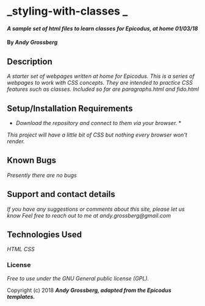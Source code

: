 # _styling-with-classes _

#### _A sample set of html files to learn classes for Epicodus, at home 01/03/18_

#### By _Andy Grossberg_

## Description

_A starter set of webpages written at home for Epicodus._
_This is a series of webpages to work with CSS concepts._
_They are intended to practice CSS features such as classes._
_Included so far are paragraphs.html and fido.html_

## Setup/Installation Requirements

* _Download the repository and connect to them via your browser._ *

_This project will have a little bit of CSS but nothing every browser won't render._

## Known Bugs

_Presently there are no bugs_

## Support and contact details

_If you have any suggestions or comments about this site, please let us know_
_Feel free to reach out to me at andy.grossberg@gmail.com_

## Technologies Used

_HTML_
_CSS_

### License

*Free to use under the GNU General public license (GPL).*

Copyright (c) 2018 **_Andy Grossberg, adapted from the Epicodus templates._**
